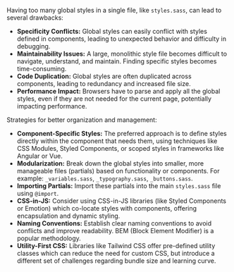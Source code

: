 Having too many global styles in a single file, like `styles.sass`, can lead to several drawbacks:

*   **Specificity Conflicts:** Global styles can easily conflict with styles defined in components, leading to unexpected behavior and difficulty in debugging.
*   **Maintainability Issues:**  A large, monolithic style file becomes difficult to navigate, understand, and maintain.  Finding specific styles becomes time-consuming.
*   **Code Duplication:** Global styles are often duplicated across components, leading to redundancy and increased file size.
*   **Performance Impact:**  Browsers have to parse and apply all the global styles, even if they are not needed for the current page, potentially impacting performance.

Strategies for better organization and management:

*   **Component-Specific Styles:** The preferred approach is to define styles directly within the component that needs them, using techniques like CSS Modules, Styled Components, or scoped styles in frameworks like Angular or Vue.
*   **Modularization:** Break down the global styles into smaller, more manageable files (partials) based on functionality or components. For example: `_variables.sass`, `_typography.sass`, `_buttons.sass`.
*   **Importing Partials:** Import these partials into the main `styles.sass` file using `@import`.
*   **CSS-in-JS:** Consider using CSS-in-JS libraries (like Styled Components or Emotion) which co-locate styles with components, offering encapsulation and dynamic styling.
*   **Naming Conventions:** Establish clear naming conventions to avoid conflicts and improve readability.  BEM (Block Element Modifier) is a popular methodology.
*   **Utility-First CSS:** Libraries like Tailwind CSS offer pre-defined utility classes which can reduce the need for custom CSS, but introduce a different set of challenges regarding bundle size and learning curve.